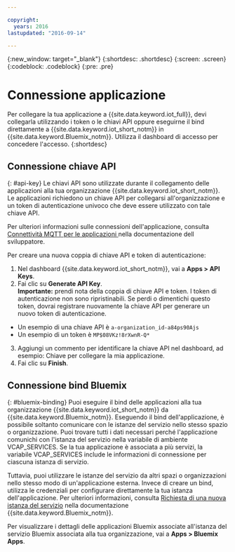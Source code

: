 ```yaml
---

copyright:
  years: 2016
lastupdated: "2016-09-14"

---
```


{:new_window: target="\_blank"}
{:shortdesc: .shortdesc}
{:screen: .screen}
{:codeblock: .codeblock}
{:pre: .pre}

# Connessione applicazione

Per collegare la tua applicazione a {{site.data.keyword.iot_full}}, devi collegarla utilizzando i token o le chiavi API oppure eseguirne il bind direttamente a {{site.data.keyword.iot_short_notm}} in {{site.data.keyword.Bluemix_notm}}. Utilizza il dashboard di accesso per concedere l'accesso.
{:shortdesc}

## Connessione chiave API
{: #api-key}
Le chiavi API sono utilizzate durante il collegamento delle applicazioni alla tua organizzazione {{site.data.keyword.iot_short_notm}}. Le applicazioni richiedono un chiave API per collegarsi all'organizzazione e un token di autenticazione univoco che deve essere utilizzato con tale chiave API.  

Per ulteriori informazioni sulle connessioni dell'applicazione, consulta [Connettività MQTT per le applicazioni
](https://docs.internetofthings.ibmcloud.com/applications/mqtt.html) nella documentazione dell sviluppatore.

Per creare una nuova coppia di chiave API e token di autenticazione:  
1.	Nel dashboard {{site.data.keyword.iot_short_notm}}, vai a **Apps > API Keys**.  
2.	Fai clic su **Generate API Key**.  
**Importante:** prendi nota della coppia di chiave API e token. I token di autenticazione non sono ripristinabili. Se perdi o dimentichi questo token, dovrai registrare nuovamente la chiave API per generare un nuovo token di autenticazione.
 - Un esempio di una chiave API è `a-organization_id-a84ps90Ajs`  
 - Un esempio di un token è `MP$08VKz!8rXwnR-Q*`  
3.	Aggiungi un commento per identificare la chiave API nel dashboard, ad esempio: Chiave per collegare la mia applicazione.
4.	Fai clic su **Finish**.



## Connessione bind Bluemix
{: #bluemix-binding}
Puoi eseguire il bind delle applicazioni alla tua organizzazione {{site.data.keyword.iot_short_notm}} da {{site.data.keyword.Bluemix_notm}}. Eseguendo il bind dell'applicazione, è possibile soltanto comunicare con le istanze del servizio nello stesso spazio o organizzazione. Puoi trovare tutti i dati necessari perché l'applicazione comunichi con l'istanza del servizio nella variabile di ambiente VCAP_SERVICES. Se la tua applicazione è associata a più servizi, la variabile VCAP_SERVICES include le informazioni di connessione per ciascuna istanza di servizio.  

Tuttavia, puoi utilizzare le istanze del servizio da altri spazi o organizzazioni nello stesso modo di un'applicazione esterna. Invece di creare un bind, utilizza le credenziali per configurare direttamente la tua istanza dell'applicazione. Per ulteriori informazioni, consulta [Richiesta di una nuova istanza del servizio](https://console.{DomainName}/docs/services/reqnsi.html#req_instance) nella documentazione {{site.data.keyword.Bluemix_notm}}.

Per visualizzare i dettagli delle applicazioni Bluemix associate all'istanza del servizio Bluemix associata alla tua organizzazione, vai a **Apps > Bluemix Apps**.  
